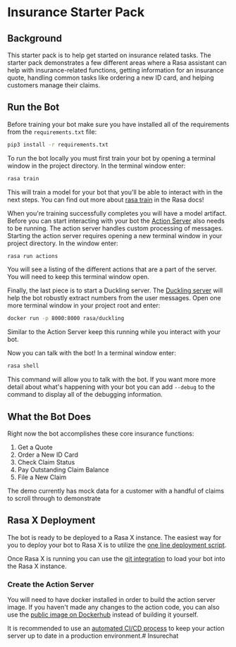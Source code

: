 # Insurance Starter Pack

## Background

This starter pack is to help get started on insurance related tasks. The starter pack demonstrates a few different areas
where a Rasa assistant can help with insurance-related functions, getting information for an insurance quote, handling
common tasks like ordering a new ID card, and helping customers manage their claims.

## Run the Bot

Before training your bot make sure you have installed all of the requirements from the `requirements.txt` file:

```bash
pip3 install -r requirements.txt
```

To run the bot locally you must first train your bot by opening a terminal window in the project directory. In the terminal
window enter:

```bash
rasa train
```

This will train a model for your bot that you'll be able to interact with in the next steps. You can find out more about
[rasa train](https://rasa.com/docs/rasa/command-line-interface/#rasa-train) in the Rasa docs!

When you're training successfully completes you will have a model artifact. Before you can start interacting with your
bot the [Action Server](https://rasa.com/docs/action-server/) also needs to be running. The action server handles custom 
processing of messages. Starting the action server requires opening a new terminal window in your project directory. In
the window enter:

```bash
rasa run actions
```

You will see a listing of the different actions that are a part of the server. You will need to keep this terminal window
open.

Finally, the last piece is to start a Duckling server. The [Duckling server](https://rasa.com/docs/rasa/components/#ducklinghttpextractor) will
help the bot robustly extract numbers from the user messages. Open one more terminal window in your project root and enter:

```bash
docker run -p 8000:8000 rasa/duckling
```

Similar to the Action Server keep this running while you interact with your bot.

Now you can talk with the bot! In a terminal window enter:

```bash
rasa shell
```

This command will allow you to talk with the bot. If you want more more detail about what's happening with your bot you
can add `--debug` to the command to display all of the debugging information.

## What the Bot Does

Right now the bot accomplishes these core insurance functions:

1. Get a Quote
2. Order a New ID Card
3. Check Claim Status
4. Pay Outstanding Claim Balance
5. File a New Claim

The demo currently has mock data for a customer with a handful of claims to scroll through to demonstrate 

## Rasa X Deployment

The bot is ready to be deployed to a Rasa X instance. The easiest way for you to deploy your bot to Rasa X is to utilize
the [one line deployment script](https://rasa.com/docs/rasa-x/installation-and-setup/install/quick-install-script/).

Once Rasa X is running you can use the [git integration](https://rasa.com/docs/rasa-x/installation-and-setup/deploy/#integrated-version-control) to
load your bot into the Rasa X instance.

### Create the Action Server

You will need to have docker installed in order to build the action server image. If you haven't made any changes to the action code, you can also use the [public image on Dockerhub](https://hub.docker.com/repository/docker/mvielkind/insurance_pack) instead of building it yourself.

It is recommended to use an [automated CI/CD process](https://rasa.com/docs/rasa/user-guide/setting-up-ci-cd) to keep your action server up to date in a production environment.# Insurechat
